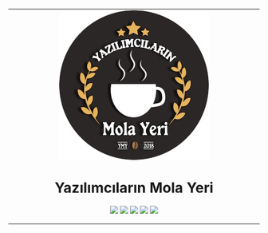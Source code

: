 <table align="center">
<tr>
<td align="center" width="9999">
<img src="ymy-logo.png" align="center">
  
# Yazılımcıların Mola Yeri
   
<a href="https://discord.gg/KazHgb2"><img src="https://img.shields.io/discord/418887354699350028?label=discord"></a>
<a href="https://t.me/ymytelegram"><img src="https://img.shields.io/badge/ymytelegram-telegram-blue"></a>
<a href="https://instagram.com/ymolayeri"><img src="https://img.shields.io/badge/ymolayeri-instagram-f56040"></a>
<a href="https://twitter.com/ymolayeri"><img src="https://img.shields.io/badge/ymolayeri-twitter-1da1f2"></a>
<a href="https://github.com/ymy-discord"><img src="https://img.shields.io/badge/ymy--discord-github-orange"></a>

</td>
</table>
